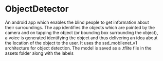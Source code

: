 # ObjectDetector
An android app which enables the blind people to get information about their surroundings. 
The app identifies the objects which are pointed by the camera and on tapping the object (or bounding box surrounding the object), a voice is generated identifying the object and thus delivering an idea about the location of the object to the user. It uses the ssd_mobilenet_v1 architecture for object detection. 
The model is saved as a .tflite file in the assets folder along with the labels

